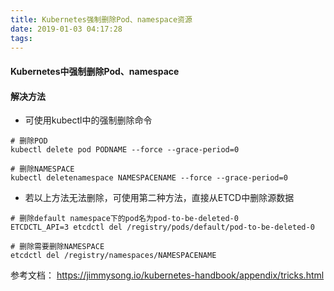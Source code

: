 ```yaml
---
title: Kubernetes强制删除Pod、namespace资源
date: 2019-01-03 04:17:28
tags:
---
```

#### Kubernetes中强制删除Pod、namespace

#### 解决方法


- 可使用kubectl中的强制删除命令
```
# 删除POD
kubectl delete pod PODNAME --force --grace-period=0

# 删除NAMESPACE
kubectl deletenamespace NAMESPACENAME --force --grace-period=0
```

- 若以上方法无法删除，可使用第二种方法，直接从ETCD中删除源数据

```
# 删除default namespace下的pod名为pod-to-be-deleted-0
ETCDCTL_API=3 etcdctl del /registry/pods/default/pod-to-be-deleted-0

# 删除需要删除NAMESPACE
etcdctl del /registry/namespaces/NAMESPACENAME

```
参考文档：
https://jimmysong.io/kubernetes-handbook/appendix/tricks.html
